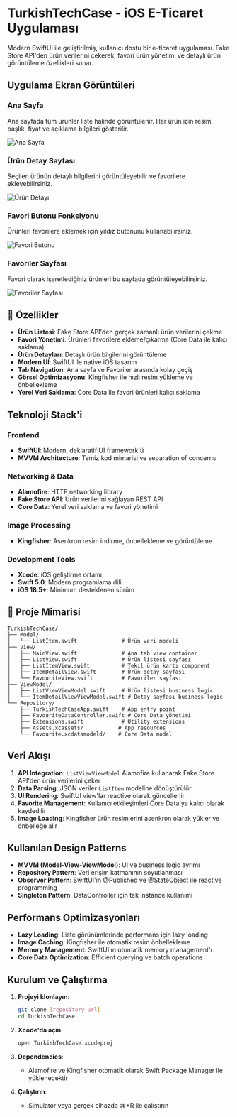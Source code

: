 #  TurkishTechCase - iOS E-Ticaret Uygulaması

Modern SwiftUI ile geliştirilmiş, kullanıcı dostu bir e-ticaret uygulaması. Fake Store API'den ürün verilerini çekerek, favori ürün yönetimi ve detaylı ürün görüntüleme özellikleri sunar.

##  Uygulama Ekran Görüntüleri

### Ana Sayfa
Ana sayfada tüm ürünler liste halinde görüntülenir. Her ürün için resim, başlık, fiyat ve açıklama bilgileri gösterilir.

![Ana Sayfa](TurkishTechCase/Screenshots/homepage.PNG)

### Ürün Detay Sayfası
Seçilen ürünün detaylı bilgilerini görüntüleyebilir ve favorilere ekleyebilirsiniz.

![Ürün Detayı](TurkishTechCase/Screenshots/detailspage.PNG)

### Favori Butonu Fonksiyonu
Ürünleri favorilere eklemek için yıldız butonunu kullanabilirsiniz.

![Favori Butonu](TurkishTechCase/Screenshots/favouritebuttonfunction.PNG)

### Favoriler Sayfası
Favori olarak işaretlediğiniz ürünleri bu sayfada görüntüleyebilirsiniz.

![Favoriler Sayfası](TurkishTechCase/Screenshots/favouritespage.PNG)

## 🚀 Özellikler

- **Ürün Listesi**: Fake Store API'den gerçek zamanlı ürün verilerini çekme
- **Favori Yönetimi**: Ürünleri favorilere ekleme/çıkarma (Core Data ile kalıcı saklama)
- **Ürün Detayları**: Detaylı ürün bilgilerini görüntüleme
- **Modern UI**: SwiftUI ile native iOS tasarım
- **Tab Navigation**: Ana sayfa ve Favoriler arasında kolay geçiş
- **Görsel Optimizasyonu**: Kingfisher ile hızlı resim yükleme ve önbellekleme
- **Yerel Veri Saklama**: Core Data ile favori ürünleri kalıcı saklama

##  Teknoloji Stack'i

### **Frontend**
- **SwiftUI**: Modern, deklaratif UI framework'ü
- **MVVM Architecture**: Temiz kod mimarisi ve separation of concerns

### **Networking & Data**
- **Alamofire**: HTTP networking library
- **Fake Store API**: Ürün verilerini sağlayan REST API
- **Core Data**: Yerel veri saklama ve favori yönetimi

### **Image Processing**
- **Kingfisher**: Asenkron resim indirme, önbellekleme ve görüntüleme

### **Development Tools**
- **Xcode**: iOS geliştirme ortamı
- **Swift 5.0**: Modern programlama dili
- **iOS 18.5+**: Minimum desteklenen sürüm

## 📁 Proje Mimarisi

```
TurkishTechCase/
├── Model/
│   └── ListItem.swift              # Ürün veri modeli
├── View/
│   ├── MainView.swift              # Ana tab view container
│   ├── ListView.swift              # Ürün listesi sayfası
│   ├── ListItemView.swift          # Tekil ürün kartı component
│   ├── ItemDetailView.swift        # Ürün detay sayfası
│   └── FavouriteView.swift         # Favoriler sayfası
├── ViewModel/
│   ├── ListViewViewModel.swift     # Ürün listesi business logic
│   └── ItemDetailViewViewModel.swift # Detay sayfası business logic
└── Repository/
    ├── TurkishTechCaseApp.swift    # App entry point
    ├── FavouriteDataController.swift # Core Data yönetimi
    ├── Extensions.swift            # Utility extensions
    ├── Assets.xcassets/           # App resources
    └── Favourite.xcdatamodeld/    # Core Data model
```

##  Veri Akışı

1. **API Integration**: `ListViewViewModel` Alamofire kullanarak Fake Store API'den ürün verilerini çeker
2. **Data Parsing**: JSON veriler `ListItem` modeline dönüştürülür
3. **UI Rendering**: SwiftUI view'lar reactive olarak güncellenir
4. **Favorite Management**: Kullanıcı etkileşimleri Core Data'ya kalıcı olarak kaydedilir
5. **Image Loading**: Kingfisher ürün resimlerini asenkron olarak yükler ve önbelleğe alır

##  Kullanılan Design Patterns

- **MVVM (Model-View-ViewModel)**: UI ve business logic ayrımı
- **Repository Pattern**: Veri erişim katmanının soyutlanması
- **Observer Pattern**: SwiftUI'ın @Published ve @StateObject ile reactive programming
- **Singleton Pattern**: DataController için tek instance kullanımı

##  Performans Optimizasyonları

- **Lazy Loading**: Liste görünümlerinde performans için lazy loading
- **Image Caching**: Kingfisher ile otomatik resim önbellekleme
- **Memory Management**: SwiftUI'ın otomatik memory management'ı
- **Core Data Optimization**: Efficient querying ve batch operations

##  Kurulum ve Çalıştırma

1. **Projeyi klonlayın**:
   ```bash
   git clone [repository-url]
   cd TurkishTechCase
   ```

2. **Xcode'da açın**:
   ```bash
   open TurkishTechCase.xcodeproj
   ```

3. **Dependencies**: 
   - Alamofire ve Kingfisher otomatik olarak Swift Package Manager ile yüklenecektir

4. **Çalıştırın**:
   - Simulator veya gerçek cihazda ⌘+R ile çalıştırın

